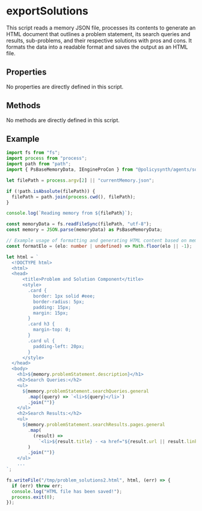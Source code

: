 # exportSolutions

This script reads a memory JSON file, processes its contents to generate an HTML document that outlines a problem statement, its search queries and results, sub-problems, and their respective solutions with pros and cons. It formats the data into a readable format and saves the output as an HTML file.

## Properties

No properties are directly defined in this script.

## Methods

No methods are directly defined in this script.

## Example

```typescript
import fs from "fs";
import process from "process";
import path from "path";
import { PsBaseMemoryData, IEngineProCon } from "@policysynth/agents/solutions/tools/old/exportSolutions.js";

let filePath = process.argv[2] || "currentMemory.json";

if (!path.isAbsolute(filePath)) {
  filePath = path.join(process.cwd(), filePath);
}

console.log(`Reading memory from ${filePath}`);

const memoryData = fs.readFileSync(filePath, "utf-8");
const memory = JSON.parse(memoryData) as PsBaseMemoryData;

// Example usage of formatting and generating HTML content based on memory data
const formatElo = (elo: number | undefined) => Math.floor(elo || -1);

let html = `
  <!DOCTYPE html>
  <html>
  <head>
      <title>Problem and Solution Component</title>
      <style>
        .card {
          border: 1px solid #eee;
          border-radius: 5px;
          padding: 15px;
          margin: 15px;
        }
        .card h3 {
          margin-top: 0;
        }
        .card ul {
          padding-left: 20px;
        }
      </style>
  </head>
  <body>
    <h1>${memory.problemStatement.description}</h1>
    <h2>Search Queries:</h2>
    <ul>
      ${memory.problemStatement.searchQueries.general
        .map((query) => `<li>${query}</li>`)
        .join("")}
    </ul>
    <h2>Search Results:</h2>
    <ul>
      ${memory.problemStatement.searchResults.pages.general
        .map(
          (result) =>
            `<li>${result.title} - <a href="${result.url || result.link}">${result.url || result.link}</a></li>`
        )
        .join("")}
    </ul>
    ...
`;

fs.writeFile("/tmp/problem_solutions2.html", html, (err) => {
  if (err) throw err;
  console.log("HTML file has been saved!");
  process.exit(0);
});
```